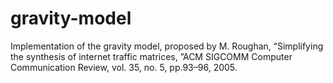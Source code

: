 # gravity-model

Implementation of the gravity model, proposed by M.  Roughan,  “Simplifying the synthesis of internet traffic matrices, ”ACM SIGCOMM Computer Communication Review, vol. 35, no. 5, pp.93–96, 2005.
